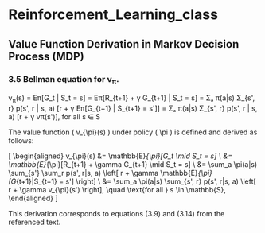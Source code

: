 # Reinforcement_Learning_class

## Value Function Derivation in Markov Decision Process (MDP)

### 3.5 Bellman equation for v<sub>π</sub>.


v<sub>π</sub>(s) = Eπ[G_t | S_t = s]
= Eπ[R_{t+1} + γ G_{t+1} | S_t = s]
= Σₐ π(a|s) Σ_{s', r} p(s', r | s, a) [r + γ Eπ[G_{t+1} | S_{t+1} = s']]
= Σₐ π(a|s) Σ_{s', r} p(s', r | s, a) [r + γ vπ(s')], for all s ∈ S


The value function \( v_{\pi}(s) \) under policy \( \pi \) is defined and derived as follows:

\[
\begin{aligned}
v_{\pi}(s) &= \mathbb{E}_{\pi}[G_t \mid S_t = s] \\
&= \mathbb{E}_{\pi}[R_{t+1} + \gamma G_{t+1} \mid S_t = s] \\
&= \sum_a \pi(a|s) \sum_{s'} \sum_r p(s', r|s, a) \left[ r + \gamma \mathbb{E}_{\pi}[G_{t+1}|S_{t+1} = s'] \right] \\
&= \sum_a \pi(a|s) \sum_{s', r} p(s', r|s, a) \left[ r + \gamma v_{\pi}(s') \right], \quad \text{for all } s \in \mathbb{S},
\end{aligned}
\]

This derivation corresponds to equations (3.9) and (3.14) from the referenced text.
